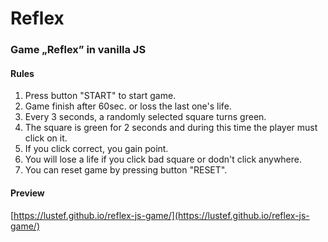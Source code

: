 # Reflex

### Game „Reflex” in vanilla JS

#### Rules
1)    Press button "START" to start game.
2)    Game finish after 60sec. or loss the last one's life.
5)    Every 3 seconds, a randomly selected square turns green.
6)    The square is green for 2 seconds and during this time the player must click on it.
7)    If you click correct, you gain point.
8)    You will lose a life if you click bad square or dodn't click anywhere.
9)    You can reset game by pressing button "RESET".

#### Preview

[https://lustef.github.io/reflex-js-game/](https://lustef.github.io/reflex-js-game/)
